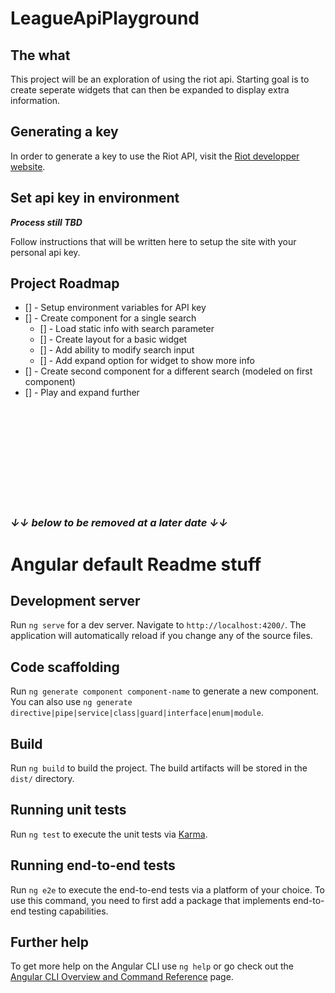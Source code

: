 # LeagueApiPlayground

## The what
This project will be an exploration of using the riot api. Starting goal is to create seperate widgets that can then be expanded to display extra information.

## Generating a key
In order to generate a key to use the Riot API, visit the [Riot developper website](https://developer.riotgames.com/).

## Set api key in environment
***Process still TBD***

Follow instructions that will be written here to setup the site with your personal api key.

## Project Roadmap
<ul>
<li>[] - Setup environment variables for API key
<li>[] - Create component for a single search
  <ul>
    <li>[] - Load static info with search parameter
    <li>[] - Create layout for a basic widget
    <li>[] - Add ability to modify search input
    <li>[] - Add expand option for widget to show more info
  </ul>
<li>[] - Create second component for a different search (modeled on first component)
<li>[] - Play and expand further
</ul>


<br>
<br>
<br>
<br>
<br>
<br>
<br>
<br>
<br>

### *↓↓ below to be removed at a later date ↓↓*
# Angular default Readme stuff 


## Development server

Run `ng serve` for a dev server. Navigate to `http://localhost:4200/`. The application will automatically reload if you change any of the source files.

## Code scaffolding

Run `ng generate component component-name` to generate a new component. You can also use `ng generate directive|pipe|service|class|guard|interface|enum|module`.

## Build

Run `ng build` to build the project. The build artifacts will be stored in the `dist/` directory.

## Running unit tests

Run `ng test` to execute the unit tests via [Karma](https://karma-runner.github.io).

## Running end-to-end tests

Run `ng e2e` to execute the end-to-end tests via a platform of your choice. To use this command, you need to first add a package that implements end-to-end testing capabilities.

## Further help

To get more help on the Angular CLI use `ng help` or go check out the [Angular CLI Overview and Command Reference](https://angular.io/cli) page.
